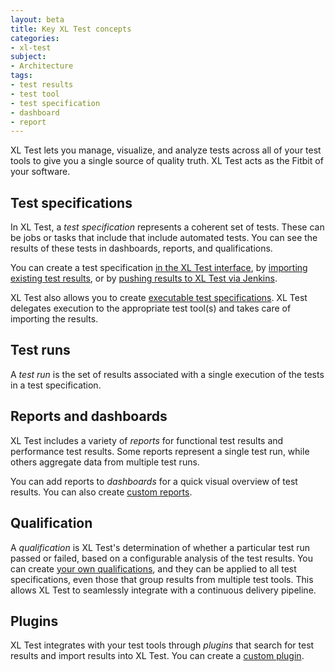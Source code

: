 ```yaml
---
layout: beta
title: Key XL Test concepts
categories:
- xl-test
subject:
- Architecture
tags:
- test results
- test tool
- test specification
- dashboard
- report
---
```


XL Test lets you manage, visualize, and analyze tests across all of your test tools to give you a single source of quality truth. XL Test acts as the Fitbit of your software.

## Test specifications

In XL Test, a *test specification* represents a coherent set of tests. These can be jobs or tasks that include  that include automated tests. You can see the results of these tests in dashboards, reports, and qualifications.

You can create a test specification [in the XL Test interface](/xl-test/how-to/add-a-test-specification.html), by [importing existing test results](/xl-test/how-to/import-test-results.html), or by [pushing results to XL Test via Jenkins](/xl-test/how-to/connect-xl-test-to-a-jenkins-job.html).

XL Test also allows you to create [executable test specifications](/xl-test/how-to/execute-tests-from-xl-test.html). XL Test delegates execution to the appropriate test tool(s) and takes care of importing the results.

## Test runs

A *test run* is the set of results associated with a single execution of the tests in a test specification.

## Reports and dashboards

XL Test includes a variety of *reports* for functional test results and performance test results. Some reports represent a single test run, while others aggregate data from multiple test runs.

You can add reports to *dashboards* for a quick visual overview of test results. You can also create [custom reports](/xl-test/how-to/create-a-custom-report-in-xl-test.html).

## Qualification

A *qualification* is XL Test's determination of whether a particular test run passed or failed, based on a configurable analysis of the test results. You can create [your own qualifications](/xl-test/how-to/create-a-custom-qualification-in-xl-test.html), and they can be applied to all test specifications, even those that group results from multiple test tools. This allows XL Test to seamlessly integrate with a continuous delivery pipeline.

## Plugins

XL Test integrates with your test tools through *plugins* that search for test results and import results into XL Test. You can create a [custom plugin](/xl-test/how-to/create-a-test-tool-plugin.html).
